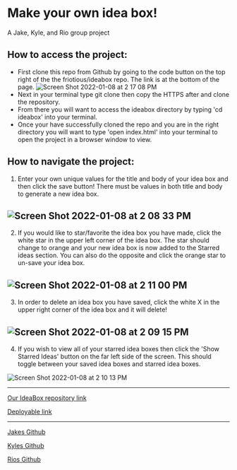 # Make your own idea box!

A Jake, Kyle, and Rio group project

## How to access the project:

* First clone this repo from Github by going to the code button on the top right of the the friotious/ideabox repo. The link is at the bottom of the page. ![Screen Shot 2022-01-08 at 2 17 08 PM](https://user-images.githubusercontent.com/92282738/148660264-095432ad-f339-4746-ad18-79836cbbf484.png)
* Next in your terminal type git clone then copy the HTTPS after and clone the repository.
* From there you will want to access the ideabox directory by typing 'cd ideabox' into your terminal.
* Once your have successfully cloned the repo and you are in the right directory you will want to type 'open index.html' into your terminal to open the project in a browser window to view.

## How to navigate the project:

1. Enter your own unique values for the title and body of your idea box and then click the save button! There must be values in both title and body to generate a new idea box.

 ![Screen Shot 2022-01-08 at 2 08 33 PM](https://user-images.githubusercontent.com/92282738/148660045-6dd6ac09-4cf8-492e-80af-aabf0fbdbdb4.png)
---
2. If you would like to star/favorite the idea box you have made, click the white star in the upper left corner of the idea box. The star should change to orange and your new idea box is now added to the Starred ideas section. You can also do the opposite and click the orange star to un-save your idea box.

![Screen Shot 2022-01-08 at 2 11 00 PM](https://user-images.githubusercontent.com/92282738/148660115-13c35567-16b9-4d27-bdbb-7d2a9970f8ce.png)
---
3. In order to delete an idea box you have saved, click the white X in the upper right corner of the idea box and it will delete!

![Screen Shot 2022-01-08 at 2 09 15 PM](https://user-images.githubusercontent.com/92282738/148660058-ddbd6c11-9387-4211-88a4-b8e62c14e0fb.png)
---
4. If you wish to view all of your starred idea boxes then click the 'Show Starred Ideas' button on the far left side of the screen. This should toggle between your saved idea boxes and starred idea boxes.

 ![Screen Shot 2022-01-08 at 2 10 13 PM](https://user-images.githubusercontent.com/92282738/148660342-2c3a02a0-18e9-4a0f-aa26-1c65a5d70f1e.png)

---


[Our IdeaBox repository link](https://github.com/friotious/ideabox)

[Deployable link](https://friotious.github.io/ideabox/)

---
[Jakes Github](https://github.com/J-Dunny)

[Kyles Github](https://github.com/K-Howard)

[Rios Github](https://github.com/friotious)
